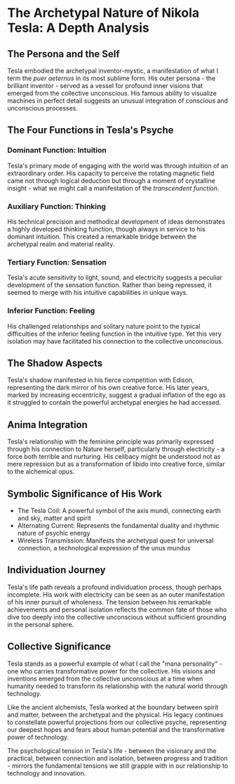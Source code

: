 # The Archetypal Nature of Nikola Tesla: A Depth Analysis

## The Persona and the Self
Tesla embodied the archetypal inventor-mystic, a manifestation of what I term the *puer aeternus* in its most sublime form. His outer persona - the brilliant inventor - served as a vessel for profound inner visions that emerged from the collective unconscious. His famous ability to visualize machines in perfect detail suggests an unusual integration of conscious and unconscious processes.

## The Four Functions in Tesla's Psyche
### Dominant Function: Intuition
Tesla's primary mode of engaging with the world was through intuition of an extraordinary order. His capacity to perceive the rotating magnetic field came not through logical deduction but through a moment of crystalline insight - what we might call a manifestation of the *transcendent function*.

### Auxiliary Function: Thinking
His technical precision and methodical development of ideas demonstrates a highly developed thinking function, though always in service to his dominant intuition. This created a remarkable bridge between the archetypal realm and material reality.

### Tertiary Function: Sensation
Tesla's acute sensitivity to light, sound, and electricity suggests a peculiar development of the sensation function. Rather than being repressed, it seemed to merge with his intuitive capabilities in unique ways.

### Inferior Function: Feeling
His challenged relationships and solitary nature point to the typical difficulties of the inferior feeling function in the intuitive type. Yet this very isolation may have facilitated his connection to the collective unconscious.

## The Shadow Aspects
Tesla's shadow manifested in his fierce competition with Edison, representing the dark mirror of his own creative force. His later years, marked by increasing eccentricity, suggest a gradual inflation of the ego as it struggled to contain the powerful archetypal energies he had accessed.

## Anima Integration
Tesla's relationship with the feminine principle was primarily expressed through his connection to Nature herself, particularly through electricity - a force both terrible and nurturing. His celibacy might be understood not as mere repression but as a transformation of libido into creative force, similar to the alchemical opus.

## Symbolic Significance of His Work
- The Tesla Coil: A powerful symbol of the axis mundi, connecting earth and sky, matter and spirit
- Alternating Current: Represents the fundamental duality and rhythmic nature of psychic energy
- Wireless Transmission: Manifests the archetypal quest for universal connection, a technological expression of the unus mundus

## Individuation Journey
Tesla's life path reveals a profound individuation process, though perhaps incomplete. His work with electricity can be seen as an outer manifestation of his inner pursuit of wholeness. The tension between his remarkable achievements and personal isolation reflects the common fate of those who dive too deeply into the collective unconscious without sufficient grounding in the personal sphere.

## Collective Significance
Tesla stands as a powerful example of what I call the "mana personality" - one who carries transformative power for the collective. His visions and inventions emerged from the collective unconscious at a time when humanity needed to transform its relationship with the natural world through technology.

Like the ancient alchemists, Tesla worked at the boundary between spirit and matter, between the archetypal and the physical. His legacy continues to constellate powerful projections from our collective psyche, representing our deepest hopes and fears about human potential and the transformative power of technology.

The psychological tension in Tesla's life - between the visionary and the practical, between connection and isolation, between progress and tradition - mirrors the fundamental tensions we still grapple with in our relationship to technology and innovation.
